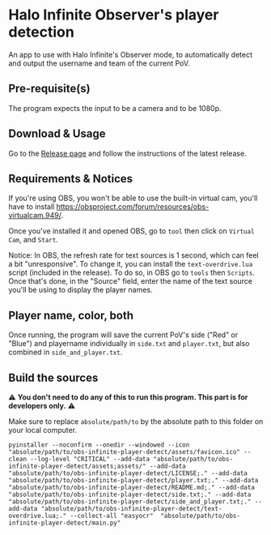 # Halo Infinite Observer's player detection

An app to use with Halo Infinite's Observer mode, to automatically detect and output the username and team of the current PoV.

## Pre-requisite(s)

The program expects the input to be a camera and to be 1080p.

## Download & Usage

Go to the [Release page](https://github.com/Halocrea/infinite-obs-player-detect/releases) and follow the instructions of the latest release. 

## Requirements & Notices

If you're using OBS, you won't be able to use the built-in virtual cam, you'll have to install https://obsproject.com/forum/resources/obs-virtualcam.949/.

Once you've installed it and opened OBS, go to `tool` then click on `Virtual Cam`, and `Start`.

Notice: In OBS, the refresh rate for text sources is 1 second, which can feel a bit "unresponsive". To change it, you can install the `text-overdrive.lua` script (included in the release). To do so, in OBS go to `tools` then `Scripts`. Once that's done, in the "Source" field, enter the name of the text source you'll be using to display the player names.

## Player name, color, both

Once running, the program will save the current PoV's side ("Red" or "Blue") and playername individually in `side.txt` and `player.txt`, but also combined in `side_and_player.txt`.

## Build the sources

⚠️ **You don't need to do any of this to run this program. This part is for developers only.** ⚠️

Make sure to replace `absolute/path/to` by the absolute path to this folder on your local computer.

```
pyinstaller --noconfirm --onedir --windowed --icon "absolute/path/to/obs-infinite-player-detect/assets/favicon.ico" --clean --log-level "CRITICAL" --add-data "absolute/path/to/obs-infinite-player-detect/assets;assets/" --add-data "absolute/path/to/obs-infinite-player-detect/LICENSE;." --add-data "absolute/path/to/obs-infinite-player-detect/player.txt;." --add-data "absolute/path/to/obs-infinite-player-detect/README.md;." --add-data "absolute/path/to/obs-infinite-player-detect/side.txt;." --add-data "absolute/path/to/obs-infinite-player-detect/side_and_player.txt;." --add-data "absolute/path/to/obs-infinite-player-detect/text-overdrive.lua;." --collect-all "easyocr"  "absolute/path/to/obs-infinite-player-detect/main.py"
```
